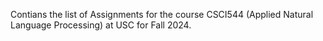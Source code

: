 Contians the list of Assignments for the course CSCI544 (Applied Natural Language Processing) at USC for Fall 2024.